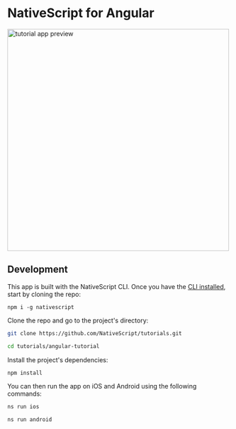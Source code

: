 # NativeScript for Angular

<img alt="tutorial app preview" src="../screenshots/tutorial-example-app-preview.png" width="500">

## Development

This app is built with the NativeScript CLI. Once you have the [CLI installed](https://docs.nativescript.org/start/quick-setup), start by cloning the repo: 

```
npm i -g nativescript
```

Clone the repo and go to the project's directory:

```bash
git clone https://github.com/NativeScript/tutorials.git

cd tutorials/angular-tutorial
```

Install the project's dependencies:

```bash
npm install
```

You can then run the app on iOS and Android using the following commands:

```bash
ns run ios

ns run android
```
